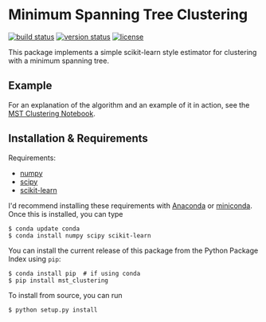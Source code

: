 # Minimum Spanning Tree Clustering

[![build status](http://img.shields.io/travis/jakevdp/mst_clustering/master.svg?style=flat)](https://travis-ci.org/jakevdp/mst_clustering)
[![version status](http://img.shields.io/pypi/v/mst_clustering.svg?style=flat)](https://pypi.python.org/pypi/mst_clustering)
[![license](http://img.shields.io/badge/license-BSD-blue.svg?style=flat)](https://github.com/jakevdp/mst_clustering/blob/master/LICENSE)

This package implements a simple scikit-learn style estimator for clustering
with a minimum spanning tree.

## Example

For an explanation of the algorithm and an example of it in action, see the [MST Clustering Notebook](http://nbviewer.jupyter.org/github/jakevdp/mst_clustering/blob/master/MSTClustering.ipynb).

## Installation & Requirements

Requirements:

- [numpy](http://numpy.org)
- [scipy](http://scipy.org)
- [scikit-learn](http://scikit-learn.org)

I'd recommend installing these requirements with [Anaconda](https://www.continuum.io/downloads) or [miniconda](http://conda.pydata.org/miniconda.html). Once this is installed, you can type

```
$ conda update conda
$ conda install numpy scipy scikit-learn
```

You can install the current release of this package from the Python Package Index using ``pip``:

```
$ conda install pip  # if using conda
$ pip install mst_clustering
```

To install from source, you can run

```
$ python setup.py install
```
